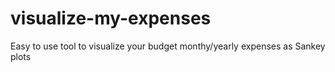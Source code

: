 # visualize-my-expenses
Easy to use tool to visualize your budget monthy/yearly expenses as Sankey plots
